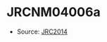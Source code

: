 <a name="material" />

# JRCNM04006a
<script type="application/ld+json">
  {
    "@context": "https://schema.org/",
    "@type": "ChemicalSubstance",
    "http://purl.org/dc/terms/conformsTo":
      {
        "@type": "CreativeWork",
        "@id": "https://bioschemas.org/profiles/ChemicalSubstance/0.4-RELEASE/"
      },
    "@id": "https://egonw.github.io/nanowiki/nanowiki397.html#material",
    "name": "JRCNM04006a",
    "sameAs": "http://127.0.0.1/mediawiki/index.php/Special:URIResolver/JRCNM04006a"
  }
</script>


* Source: [JRC2014](http://127.0.0.1/mediawiki/index.php/Special:URIResolver/JRC2014)
